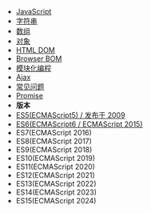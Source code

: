 * [JavaScript](front-end/javascript/README.md)
* [字符串](front-end/javascript/string.md)
* [数组](front-end/javascript/array.md)
* [对象](front-end/javascript/object.md)
* [HTML DOM](front-end/javascript/dom.md)
* [Browser BOM](front-end/javascript/bom.md)
* [模块化编程](front-end/javascript/module.md)
* [Ajax](front-end/javascript/ajax.md)
* [常见问题](front-end/javascript/faq.md)
* [Promise](front-end/javascript/promise.md)
* **版本**
* [ES5(ECMAScript5) / 发布于 2009](front-end/javascript/es5.md)
* [ES6(ECMAScript6 / ECMAScript 2015)](front-end/javascript/es6.md)
* ES7(ECMAScript 2016)
* ES8(ECMAScript 2017)
* ES9(ECMAScript 2018)
* ES10(ECMAScript 2019)
* ES11(ECMAScript 2020)
* ES12(ECMAScript 2021)
* ES13(ECMAScript 2022)
* ES14(ECMAScript 2023)
* ES15(ECMAScript 2024)
